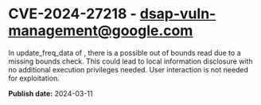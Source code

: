 # CVE-2024-27218 - dsap-vuln-management@google.com

In update_freq_data of , there is a possible out of bounds read due to a missing bounds check. This could lead to local information disclosure with no additional execution privileges needed. User interaction is not needed for exploitation.

**Publish date:** 2024-03-11
